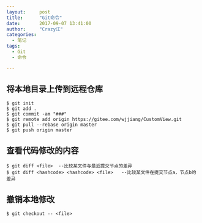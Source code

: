 ```yaml
---
layout:     post
title:      "Git命令"
date:       2017-09-07 13:41:00
author:     "Crazy江"
categories:
  - 笔记
tags: 
  - Git
  - 命令

---
```



## 将本地目录上传到远程仓库
```
$ git init
$ git add .
$ git commit -am "###"
$ git remote add origin https://gitee.com/wjjiang/CustomView.git
$ git pull --rebase origin master
$ git push origin master
```

## 查看代码修改的内容
```
$ git diff <file>  --比较某文件与最近提交节点的差异
$ git diff <hashcode> <hashcode> <file>   --比较某文件在提交节点a，节点b的差异
```

## 撤销本地修改
```
$ git checkout -- <file>
```